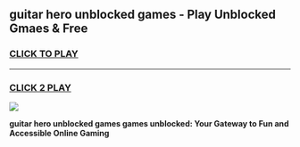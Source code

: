 
## guitar hero unblocked games - Play Unblocked Gmaes & Free
<h3>
<a href="https://news.freeplayer.one?title=guitar_hero_unblocked_games&ref=23F">CLICK TO PLAY</a></h3>
<hr>

<h3>
<a href="https://news.freeplayer.one?title=guitar_hero_unblocked_games&ref=23F">CLICK 2 PLAY</a>
  
</h3>

<a href="https://news.freeplayer.one?title=guitar_hero_unblocked_games&ref=23F/"><img src="https://clearcache.store/games.png"></a>


**guitar hero unblocked games games unblocked: Your Gateway to Fun and Accessible Online Gaming**
